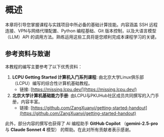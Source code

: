 # 概述

本章将引导您掌握课程与实践项目中所必备的基础计算技能。内容涵盖 SSH 远程连接、VPN与网络代理配置、Python 编程基础、Git 版本控制，以及大语言模型（LLM）API 的调用方法。熟练运用这些工具将是您顺利完成本课程学习的关键。

## 参考资料与致谢

本教程的编写主要参考了以下优秀资料：

1.  **LCPU Getting Started 计算机入门系列课程**: 由北京大学Linux俱乐部（LCPU）编写的综合性计算机基础教程。
    -   链接: [https://missing.lcpu.dev/](https://missing.lcpu.dev/)
2.  **北京大学计算机基础能力手册**: 由LCPU与PKUHub社区成员共同撰写的入门手册，内容丰富。
    -   链接: [https://github.com/ZangXuanyi/getting-started-handout](https://github.com/ZangXuanyi/getting-started-handout)

此外，部分内容的撰写也获得了 AI 编程助手 **GitHub Copilot** （**gemini-2.5-pro** 与 **Claude Sonnet 4** 模型） 的帮助。在此对所有贡献者表示感谢。
